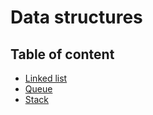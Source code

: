 # Data structures

## Table of content

- [Linked list](01_linked_list.ipynb)
- [Queue](03_queue.ipynb)
- [Stack](04_stack.ipynb)
